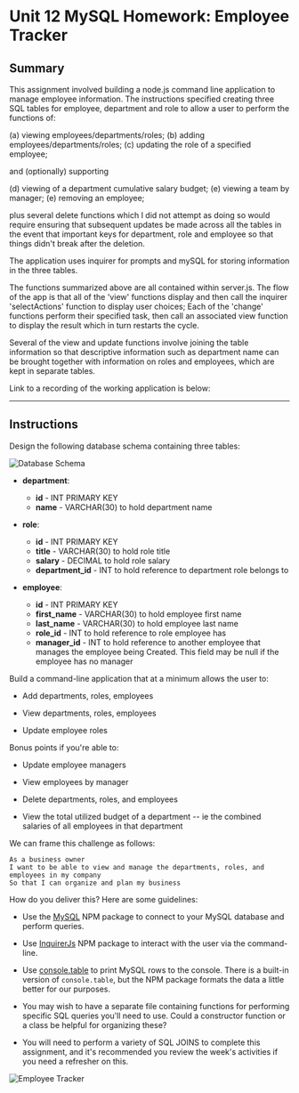 # Unit 12 MySQL Homework: Employee Tracker

## Summary

This assignment involved building a node.js command line application to manage employee information.  The instructions specified creating three SQL tables for employee, department and role to allow a user to perform the functions of:

 (a) viewing employees/departments/roles; 
 (b) adding employees/departments/roles; 
 (c) updating the role of a specified employee; 
 
 and (optionally) supporting 
 
 (d) viewing of a department cumulative salary budget; 
 (e) viewing a team by manager;
 (e) removing an employee;
 
plus several delete functions which I did not attempt as doing so would require ensuring that subsequent updates be made across all the tables in the event that important keys for department, role and employee so that things didn't break after the deletion. 

The application uses inquirer for prompts and mySQL for storing information in the three tables. 

The functions summarized above are all contained within server.js.  The flow of the app is that all of the 'view' functions display and then call the inquirer 'selectActions' function to display user choices;   Each of the 'change' functions perform their specified task, then call an associated view function to display the result which in turn restarts the cycle. 

Several of the view and update functions involve joining the table information so that descriptive information such as department name can be brought together with information on roles and employees, which are kept in separate tables. 

Link to a recording of the working application is below:





****************************************  



## Instructions

Design the following database schema containing three tables:

![Database Schema](Assets/schema.png)

* **department**:

  * **id** - INT PRIMARY KEY
  * **name** - VARCHAR(30) to hold department name

* **role**:

  * **id** - INT PRIMARY KEY
  * **title** -  VARCHAR(30) to hold role title
  * **salary** -  DECIMAL to hold role salary
  * **department_id** -  INT to hold reference to department role belongs to

* **employee**:

  * **id** - INT PRIMARY KEY
  * **first_name** - VARCHAR(30) to hold employee first name
  * **last_name** - VARCHAR(30) to hold employee last name
  * **role_id** - INT to hold reference to role employee has
  * **manager_id** - INT to hold reference to another employee that manages the employee being Created. This field may be null if the employee has no manager
  
Build a command-line application that at a minimum allows the user to:

  * Add departments, roles, employees

  * View departments, roles, employees

  * Update employee roles

Bonus points if you're able to:

  * Update employee managers

  * View employees by manager

  * Delete departments, roles, and employees

  * View the total utilized budget of a department -- ie the combined salaries of all employees in that department

We can frame this challenge as follows:

```
As a business owner
I want to be able to view and manage the departments, roles, and employees in my company
So that I can organize and plan my business
```

How do you deliver this? Here are some guidelines:

* Use the [MySQL](https://www.npmjs.com/package/mysql) NPM package to connect to your MySQL database and perform queries.

* Use [InquirerJs](https://www.npmjs.com/package/inquirer/v/0.2.3) NPM package to interact with the user via the command-line.

* Use [console.table](https://www.npmjs.com/package/console.table) to print MySQL rows to the console. There is a built-in version of `console.table`, but the NPM package formats the data a little better for our purposes.

* You may wish to have a separate file containing functions for performing specific SQL queries you'll need to use. Could a constructor function or a class be helpful for organizing these?

* You will need to perform a variety of SQL JOINS to complete this assignment, and it's recommended you review the week's activities if you need a refresher on this.

![Employee Tracker](Assets/employee-tracker.gif)


